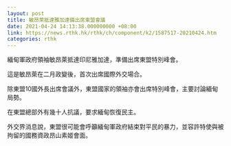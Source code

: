 ```yaml
---
layout: post
title: 敏昂萊抵達雅加達備出席東盟會議
date: 2021-04-24 14:13:38.000000000 +08:00
link: https://news.rthk.hk/rthk/ch/component/k2/1587517-20210424.htm
categories: rthk
---
```


緬甸軍政府領袖敏昂萊抵達印尼雅加達，準備出席東盟特別峰會。

這是敏昂萊在二月政變後，首次出席國際外交場合。

除東盟10國外長出席會議外，東盟國家的領袖亦會出席特別峰會，主要討論緬甸局勢。

在東盟總部外有幾十人抗議，要求緬甸恢復民主。

外交界消息說，東盟很可能會呼籲緬甸軍政府結束對平民的暴力，並容許特使與被拘留的國務資政昂山素姬會面。
